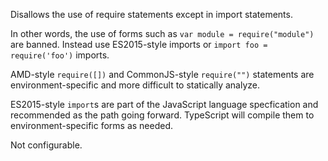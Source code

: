 Disallows the use of require statements except in import statements.


In other words, the use of forms such as `var module = require("module")` are banned.
Instead use ES2015-style imports or `import foo = require('foo')` imports.


AMD-style `require([])` and CommonJS-style `require("")` statements are environment-specific
and more difficult to statically analyze.

ES2015-style `import`s are part of the JavaScript language specfication and recommended as the path going forward.
TypeScript will compile them to environment-specific forms as needed.
        

Not configurable.